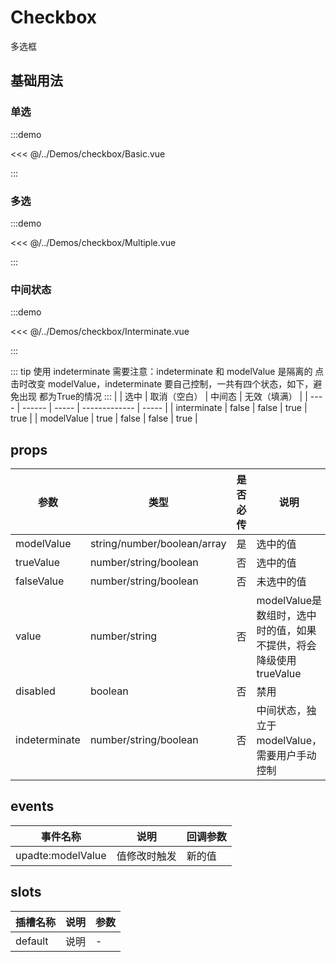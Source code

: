 # Checkbox

多选框

## 基础用法

### 单选

:::demo

<<< @/../Demos/checkbox/Basic.vue

:::

### 多选

:::demo

<<< @/../Demos/checkbox/Multiple.vue

:::

### 中间状态

:::demo

<<< @/../Demos/checkbox/Interminate.vue

:::

::: tip
使用 indeterminate 需要注意：indeterminate 和 modelValue 是隔离的
点击时改变 modelValue，indeterminate 要自己控制，一共有四个状态，如下，避免出现 都为True的情况
:::
|  |  选中   | 取消（空白） |   中间态       | 无效（填满） |
| ---- | ------ | ----- | ------------- | ----- |
| interminate | false | false | true | true |
| modelValue | true | false | false | true |

## props

| 参数 |  类型   | 是否必传 |   说明       | 默认值 |
| ---- | ------ | ----- | ------------- | ----- |
| modelValue | string/number/boolean/array | 是 | 选中的值 | - |
| trueValue | number/string/boolean | 否 | 选中的值 | true |
| falseValue | number/string/boolean | 否 | 未选中的值 | false |
| value | number/string | 否 | modelValue是数组时，选中时的值，如果不提供，将会降级使用trueValue | undefined |
| disabled | boolean | 否 | 禁用 | - |
| indeterminate | number/string/boolean | 否 | 中间状态，独立于modelValue，需要用户手动控制 | - |

## events

| 事件名称 |  说明   | 回调参数 |
| ---- | ------ | ----- |
| upadte:modelValue | 值修改时触发 | 新的值 |

## slots

| 插槽名称 |  说明   | 参数 |
| ---- | ------ | ----- |
| default | 说明 | - |
